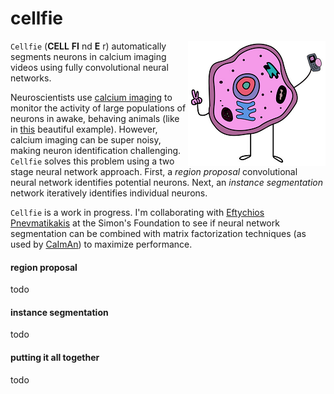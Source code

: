 # cellfie

<a href="https://www.teepublic.com/tank-top/2147895-cell-fie"><img src="images/cellfie.png" align=right></a>

`Cellfie` (**CELL** **FI** nd **E** r) automatically segments neurons in calcium imaging videos using fully convolutional neural networks.

Neuroscientists use [calcium imaging](https://en.wikipedia.org/wiki/Calcium_imaging) to monitor the activity of large populations of neurons in awake, behaving animals (like in [this](https://www.youtube.com/watch?v=Nxa19uWC_oA) beautiful example). However, calcium imaging can be super noisy, making neuron identification challenging. `Cellfie` solves this problem using a two stage neural network approach. First, a *region proposal* convolutional neural network identifies potential neurons. Next, an *instance segmentation* network iteratively identifies individual neurons.

`Cellfie` is a work in progress. I'm collaborating with [Eftychios Pnevmatikakis](https://www.simonsfoundation.org/team/eftychios-a-pnevmatikakis/) at the Simon's Foundation to see if neural network segmentation can be combined with matrix factorization techniques (as used by [CaImAn](https://github.com/flatironinstitute/CaImAn/blob/master/README.md)) to maximize performance.


#### region proposal
todo

#### instance segmentation
todo

#### putting it all together
todo
